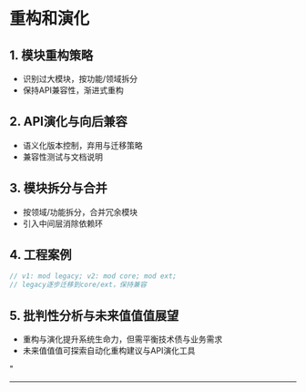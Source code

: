 ﻿# 重构和演化

## 1. 模块重构策略

- 识别过大模块，按功能/领域拆分
- 保持API兼容性，渐进式重构

## 2. API演化与向后兼容

- 语义化版本控制，弃用与迁移策略
- 兼容性测试与文档说明

## 3. 模块拆分与合并

- 按领域/功能拆分，合并冗余模块
- 引入中间层消除依赖环

## 4. 工程案例

```rust
// v1: mod legacy; v2: mod core; mod ext;
// legacy逐步迁移到core/ext，保持兼容
```

## 5. 批判性分析与未来值值值展望

- 重构与演化提升系统生命力，但需平衡技术债与业务需求
- 未来值值值可探索自动化重构建议与API演化工具

"

---
